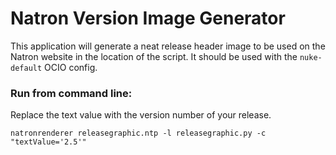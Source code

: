 # Natron Version Image Generator

This application will generate a neat release header image to be used on the Natron website in the location of the script.  It should be used with the `nuke-default` OCIO config.

### Run from command line:

Replace the text value with the version number of your release.

`natronrenderer releasegraphic.ntp -l releasegraphic.py -c "textValue='2.5'"`